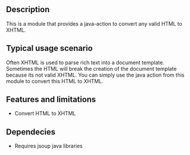 ## Description
This is a module that provides a java-action to convert any valid HTML to XHTML.

## Typical usage scenario
Often XHTML is used to parse rich text into a document template. Sometimes the HTML will break the creation of the document template because its not valid XHTML. You can simply use the java action from this module to convert this HTML to XHTML.

## Features and limitations

- Convert HTML to XHTML

## Dependecies

- Requires jsoup java libraries